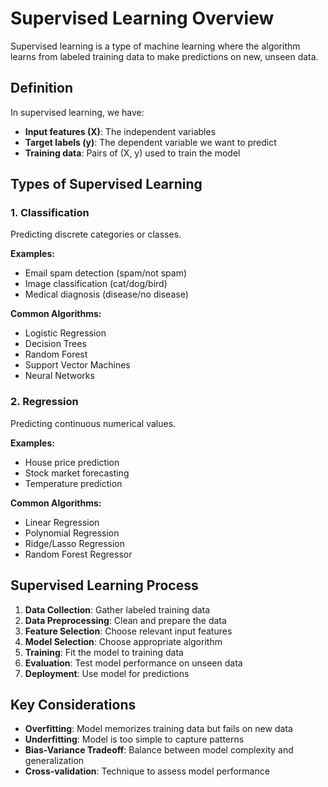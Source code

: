 # Supervised Learning Overview

Supervised learning is a type of machine learning where the algorithm learns from labeled training data to make predictions on new, unseen data.

## Definition

In supervised learning, we have:
- **Input features (X)**: The independent variables
- **Target labels (y)**: The dependent variable we want to predict
- **Training data**: Pairs of (X, y) used to train the model

## Types of Supervised Learning

### 1. Classification
Predicting discrete categories or classes.

**Examples:**
- Email spam detection (spam/not spam)
- Image classification (cat/dog/bird)
- Medical diagnosis (disease/no disease)

**Common Algorithms:**
- Logistic Regression
- Decision Trees
- Random Forest
- Support Vector Machines
- Neural Networks

### 2. Regression
Predicting continuous numerical values.

**Examples:**
- House price prediction
- Stock market forecasting
- Temperature prediction

**Common Algorithms:**
- Linear Regression
- Polynomial Regression
- Ridge/Lasso Regression
- Random Forest Regressor

## Supervised Learning Process

1. **Data Collection**: Gather labeled training data
2. **Data Preprocessing**: Clean and prepare the data
3. **Feature Selection**: Choose relevant input features
4. **Model Selection**: Choose appropriate algorithm
5. **Training**: Fit the model to training data
6. **Evaluation**: Test model performance on unseen data
7. **Deployment**: Use model for predictions

## Key Considerations

- **Overfitting**: Model memorizes training data but fails on new data
- **Underfitting**: Model is too simple to capture patterns
- **Bias-Variance Tradeoff**: Balance between model complexity and generalization
- **Cross-validation**: Technique to assess model performance
